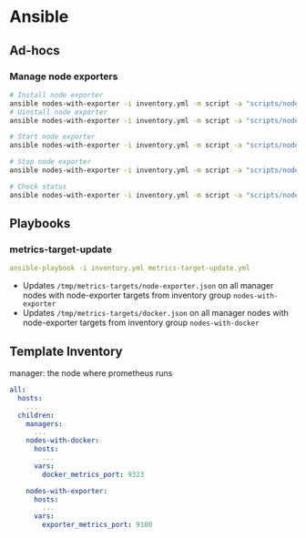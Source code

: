 # Ansible
## Ad-hocs
### Manage node exporters
```sh
# Install node exporter
ansible nodes-with-exporter -i inventory.yml -m script -a "scripts/node-exporter-manager.sh -a install"
# Uinstall node exporter
ansible nodes-with-exporter -i inventory.yml -m script -a "scripts/node-exporter-manager.sh -a uninstall"

# Start node exporter
ansible nodes-with-exporter -i inventory.yml -m script -a "scripts/node-exporter-manager.sh -a start"

# Stop node exporter
ansible nodes-with-exporter -i inventory.yml -m script -a "scripts/node-exporter-manager.sh -a stop"

# Check status
ansible nodes-with-exporter -i inventory.yml -m script -a "scripts/node-exporter-manager.sh -a status"
```
## Playbooks
### metrics-target-update
```yml
ansible-playbook -i inventory.yml metrics-target-update.yml
```
* Updates `/tmp/metrics-targets/node-exporter.json` on all manager nodes with node-exporter targets from inventory group `nodes-with-exporter`
* Updates `/tmp/metrics-targets/docker.json` on all manager nodes with node-exporter targets from inventory group `nodes-with-docker`

## Template Inventory
manager: the node where prometheus runs
```yml
all:
  hosts:
    ...
  children:
    managers:
      ...
    nodes-with-docker:
      hosts:
        ...
      vars:
        docker_metrics_port: 9323

    nodes-with-exporter:
      hosts:
        ...
      vars:
        exporter_metrics_port: 9100
```
